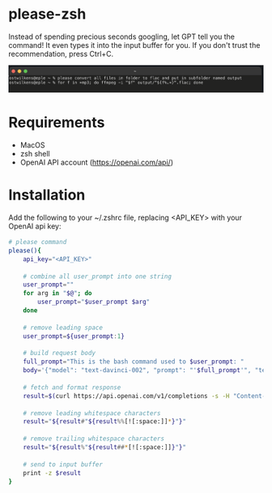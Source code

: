 # please-zsh

Instead of spending precious seconds googling, let GPT tell you the command! 
It even types it into the input buffer for you. If you don't trust the recommendation, press Ctrl+C. 

![Screenshot](scrot.png)

# Requirements
- MacOS
- zsh shell
- OpenAI API account (https://openai.com/api/)

# Installation

Add the following to your ~/.zshrc file, replacing <API_KEY> with your OpenAI api key:

```bash
# please command
please(){
    api_key="<API_KEY>"

    # combine all user_prompt into one string
    user_prompt=""
    for arg in "$@"; do
        user_prompt="$user_prompt $arg"
    done

    # remove leading space
    user_prompt=${user_prompt:1}

    # build request body
    full_prompt="This is the bash command used to $user_prompt: "
    body='{"model": "text-davinci-002", "prompt": "'$full_prompt'", "temperature": 0.7, "max_tokens": 128}'

    # fetch and format response
    result=$(curl https://api.openai.com/v1/completions -s -H "Content-Type: application/json" -H "Authorization: Bearer $api_key" -d "$body" | jq --raw-output '.choices[0].text' | tr '\n' ' ')

    # remove leading whitespace characters
    result="${result#"${result%%[![:space:]]*}"}"

    # remove trailing whitespace characters
    result="${result%"${result##*[![:space:]]}"}"

    # send to input buffer
    print -z $result
}
```
